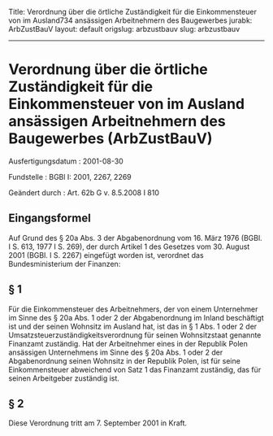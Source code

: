 Title: Verordnung über die örtliche Zuständigkeit für die Einkommensteuer von im Ausland734
  ansässigen Arbeitnehmern des Baugewerbes
jurabk: ArbZustBauV
layout: default
origslug: arbzustbauv
slug: arbzustbauv

---

# Verordnung über die örtliche Zuständigkeit für die Einkommensteuer von im Ausland ansässigen Arbeitnehmern des Baugewerbes (ArbZustBauV)

Ausfertigungsdatum
:   2001-08-30

Fundstelle
:   BGBl I: 2001, 2267, 2269

Geändert durch
:   Art. 62b G v. 8.5.2008 I 810


## Eingangsformel

Auf Grund des § 20a Abs. 3 der Abgabenordnung vom 16. März 1976 (BGBl.
I S. 613, 1977 I S. 269), der durch Artikel 1 des Gesetzes vom 30.
August 2001 (BGBl. I S. 2267) eingefügt worden ist, verordnet das
Bundesministerium der Finanzen:


## § 1

Für die Einkommensteuer des Arbeitnehmers, der von einem Unternehmer
im Sinne des § 20a Abs. 1 oder 2 der Abgabenordnung im Inland
beschäftigt ist und der seinen Wohnsitz im Ausland hat, ist das in § 1
Abs. 1 oder 2 der Umsatzsteuerzuständigkeitsverordnung für seinen
Wohnsitzstaat genannte Finanzamt zuständig. Hat der Arbeitnehmer eines
in der Republik Polen ansässigen Unternehmens im Sinne des § 20a Abs.
1 oder 2 der Abgabenordnung seinen Wohnsitz in der Republik Polen, ist
für seine Einkommensteuer abweichend von Satz 1 das Finanzamt
zuständig, das für seinen Arbeitgeber zuständig ist.


## § 2

Diese Verordnung tritt am 7. September 2001 in Kraft.

